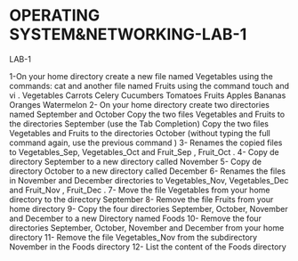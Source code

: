 # OPERATING SYSTEM&NETWORKING-LAB-1
 LAB-1

 1-On your home directory create a new file named Vegetables using the commands: cat
and another file named Fruits using the command touch and vi .
Vegetables
Carrots
Celery
Cucumbers
Tomatoes
Fruits
Apples
Bananas
Oranges
Watermelon
2- On your home directory create two directories named September and October
Copy the two files Vegetables and Fruits to the directories September (use the Tab
Completion)
Copy the two files Vegetables and Fruits to the directories October (without typing the
full command again, use the previous command )
3- Renames the copied files to Vegetables_Sep, Vegetables_Oct and Fruit_Sep ,
Fruit_Oct .
4- Copy de directory September to a new directory called November
5- Copy de directory October to a new directory called December
6- Renames the files in November and December directories to Vegetables_Nov,
Vegetables_Dec and Fruit_Nov , Fruit_Dec .
7- Move the file Vegetables from your home directory to the directory September
8- Remove the file Fruits from your home directory
9- Copy the four directories September, October, November and December to a new
Directory named Foods
10- Remove the four directories September, October, November and December from
your home directory
11- Remove the file Vegetables_Nov from the subdirectory November in the Foods
directory
12- List the content of the Foods directory
